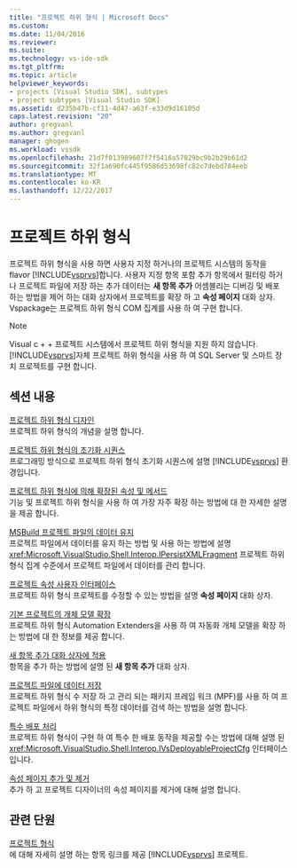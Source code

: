 ```yaml
---
title: "프로젝트 하위 형식 | Microsoft Docs"
ms.custom: 
ms.date: 11/04/2016
ms.reviewer: 
ms.suite: 
ms.technology: vs-ide-sdk
ms.tgt_pltfrm: 
ms.topic: article
helpviewer_keywords:
- projects [Visual Studio SDK], subtypes
- project subtypes [Visual Studio SDK]
ms.assetid: d235b47b-cf11-4d47-a63f-e33d9d16105d
caps.latest.revision: "20"
author: gregvanl
ms.author: gregvanl
manager: ghogen
ms.workload: vssdk
ms.openlocfilehash: 21d7f013989607f7f5416a57829bc9b2b29b61d2
ms.sourcegitcommit: 32f1a690fc445f9586d53698fc82c7debd784eeb
ms.translationtype: MT
ms.contentlocale: ko-KR
ms.lasthandoff: 12/22/2017
---
```

# <a name="project-subtypes"></a>프로젝트 하위 형식
프로젝트 하위 형식을 사용 하면 사용자 지정 하거나의 프로젝트 시스템의 동작을 flavor [!INCLUDE[vsprvs](../../code-quality/includes/vsprvs_md.md)]합니다. 사용자 지정 항목 포함 추가 항목에서 필터링 하거나 프로젝트 파일에 저장 하는 추가 데이터는 **새 항목 추가** 어셈블리는 디버깅 및 배포 하는 방법을 제어 하는 대화 상자에서 프로젝트를 확장 하 고 **속성 페이지** 대화 상자. Vspackage는 프로젝트 하위 형식 COM 집계를 사용 하 여 구현 합니다.  
  
> [!NOTE]
>  Visual c + + 프로젝트 시스템에서 프로젝트 하위 형식을 지원 하지 않습니다. [!INCLUDE[vsprvs](../../code-quality/includes/vsprvs_md.md)]자체 프로젝트 하위 형식을 사용 하 여 SQL Server 및 스마트 장치 프로젝트를 구현 합니다.  
  
## <a name="in-this-section"></a>섹션 내용  
 [프로젝트 하위 형식 디자인](../../extensibility/internals/project-subtypes-design.md)  
 프로젝트 하위 형식의 개념을 설명 합니다.  
  
 [프로젝트 하위 형식의 초기화 시퀀스](../../extensibility/internals/initialization-sequence-of-project-subtypes.md)  
 프로그래밍 방식으로 프로젝트 하위 형식 초기화 시퀀스에 설명 [!INCLUDE[vsprvs](../../code-quality/includes/vsprvs_md.md)] 환경입니다.  
  
 [프로젝트 하위 형식에 의해 확장된 속성 및 메서드](../../extensibility/internals/properties-and-methods-extended-by-project-subtypes.md)  
 기능 및 프로젝트 하위 형식을 사용 하 여 가장 자주 확장 하는 방법에 대 한 자세한 설명을 제공 합니다.  
  
 [MSBuild 프로젝트 파일의 데이터 유지](../../extensibility/internals/persisting-data-in-the-msbuild-project-file.md)  
 프로젝트 파일에서 데이터를 유지 하는 방법 및 사용 하는 방법에 설명 <xref:Microsoft.VisualStudio.Shell.Interop.IPersistXMLFragment> 프로젝트 하위 형식 집계 수준에서 프로젝트 파일에서 데이터를 관리 합니다.  
  
 [프로젝트 속성 사용자 인터페이스](../../extensibility/internals/project-property-user-interface.md)  
 프로젝트 하위 형식 프로젝트를 수정할 수 있는 방법을 설명 **속성 페이지** 대화 상자.  
  
 [기본 프로젝트의 개체 모델 확장](../../extensibility/internals/extending-the-object-model-of-the-base-project.md)  
 프로젝트 하위 형식 Automation Extenders을 사용 하 여 자동화 개체 모델을 확장 하는 방법에 대 한 정보를 제공 합니다.  
  
 [새 항목 추가 대화 상자에 적용](../../extensibility/internals/contributing-to-the-add-new-item-dialog-box.md)  
 항목을 추가 하는 방법에 설명 된 **새 항목 추가** 대화 상자.  
  
 [프로젝트 파일에 데이터 저장](../../extensibility/saving-data-in-project-files.md)  
 프로젝트 하위 형식 수 저장 하 고 관리 되는 패키지 프레임 워크 (MPF)를 사용 하 여 프로젝트 파일에서 하위 형식의 특정 데이터를 검색 하는 방법을 설명 합니다.  
  
 [특수 배포 처리](../../extensibility/internals/handling-specialized-deployment.md)  
 프로젝트 하위 형식이 구현 하 여 특수 한 배포 동작을 제공할 수는 방법에 대해 설명 된 <xref:Microsoft.VisualStudio.Shell.Interop.IVsDeployableProjectCfg> 인터페이스입니다.  
  
 [속성 페이지 추가 및 제거](../../extensibility/adding-and-removing-property-pages.md)  
 추가 하 고 프로젝트 디자이너의 속성 페이지를 제거에 대해 설명 합니다.  
  
## <a name="related-sections"></a>관련 단원  
 [프로젝트 형식](../../extensibility/internals/project-types.md)  
 에 대해 자세히 설명 하는 항목 링크를 제공 [!INCLUDE[vsprvs](../../code-quality/includes/vsprvs_md.md)] 프로젝트.